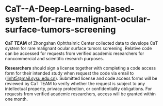 # CaT--A-Deep-Learning-based-system-for-rare-malignant-ocular-surface-tumors-screening
**CaT TEAM** of Zhongshan Ophthalmic Center collected data to develope CaT system for rare malignant ocular surface tumors screening. Relative code can be accessed for requests from verified academic researchers for noncommercial and scientific research purposes.

**Researchers** should sign a license together with completing a code access form for their intended study when request the code via email to (linht5@mail.sysu.edu.cn). Submitted license and code access forms will be reviewed by CaT TEAM to verify whether the request is subject to any intellectual property, privacy protection, or confidentiality obligations. For requests from verified academic researchers, access will be granted within one month.
